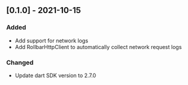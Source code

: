 ## [0.1.0] - 2021-10-15

### Added

- Add support for network logs
- Add RollbarHttpClient to automatically collect network request logs

### Changed

- Update dart SDK version to 2.7.0
